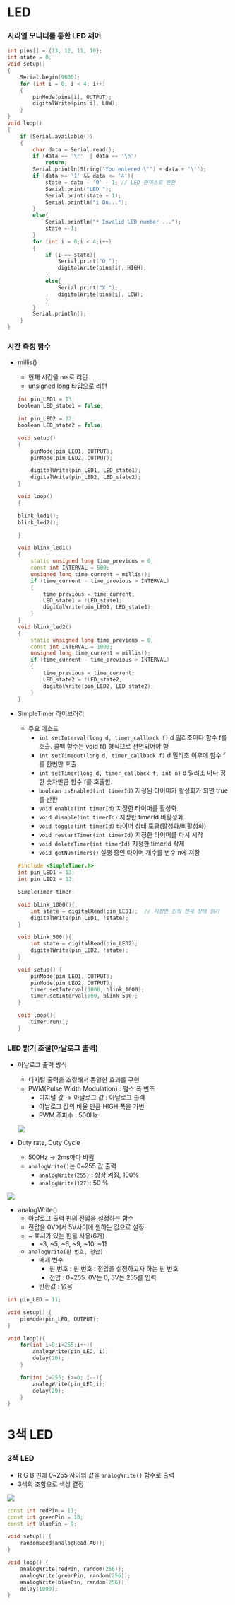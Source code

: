 # LED

### 시리얼 모니터를 통한 LED 제어

```c++
int pins[] = {13, 12, 11, 10};
int state = 0;
void setup()
{
    Serial.begin(9600);
    for (int i = 0; i < 4; i++)
    {
        pinMode(pins[i], OUTPUT);
        digitalWrite(pins[i], LOW);
    }
}
void loop()
{
    if (Serial.available())
    {
        char data = Serial.read();
        if (data == '\r' || data == '\n')
            return;
        Serial.println(String("You entered \'") + data + '\'');
        if (data >= '1' && data <= '4'){
            state = data - '0' - 1; // LED 인덱스로 변환
            Serial.print("LED ");
            Serial.print(state + 1);
            Serial.println("i On...");
        }
        else{
            Serial.println("* Invalid LED number ...");
            state =-1;
        }
        for (int i = 0;i < 4;i++)
        {
            if (i == state){
                Serial.print("O ");
                digitalWrite(pins[i], HIGH);
            }
            else{
                Serial.print("X ");
                digitalWrite(pins[i], LOW);
            }
        }
        Serial.println();
    }
}
```



### 시간 측정 함수

- millis()

  - 현재 시간을 ms로 리턴
  - unsigned long 타입으로 리턴

  ```c++
  int pin_LED1 = 13;
  boolean LED_state1 = false;
  
  int pin_LED2 = 12;
  boolean LED_state2 = false;
  
  void setup()
  {
      pinMode(pin_LED1, OUTPUT);
      pinMode(pin_LED2, OUTPUT);
  
      digitalWrite(pin_LED1, LED_state1);
      digitalWrite(pin_LED2, LED_state2);
  }
  
  void loop()
  {
  
  blink_led1();
  blink_led2();
  
  }
  
  void blink_led1()
  {
      static unsigned long time_previous = 0;
      const int INTERVAL = 500;
      unsigned long time_current = millis();
      if (time_current - time_previous > INTERVAL)
      {
          time_previous = time_current;
          LED_state1 = !LED_state1;
          digitalWrite(pin_LED1, LED_state1);
      }
  }
  void blink_led2()
  {
      static unsigned long time_previous = 0;
      const int INTERVAL = 1000;
      unsigned long time_current = millis();
      if (time_current - time_previous > INTERVAL)
      {
          time_previous = time_current;
          LED_state2 = !LED_state2;
          digitalWrite(pin_LED2, LED_state2);
      }
  }
  ```



- SimpleTimer 라이브러리

  - 주요 메소드
    - `int setInterval(long d, timer_callback f)`
      d 밀리초마다 함수 f를 호출. 콜백 함수는 void f() 형식으로 선언되어야 함
    - `int setTimeout(long d, timer_callback f)`
      d 밀리초 이후에 함수 f를 한번만 호출
    - `int setTimer(long d, timer_callback f, int n)`
      d 밀리초 마다 정한 숫자만큼 함수 f를 호출함.
    - `boolean isEnabled(int timerId)`
      지정된 타이머가 활성화가 되면 true를 반환
    - `void enable(int timerId)`
      지정한 타이머를 활성화.
    - `void disable(int timerId)`
      지정한 timerId 비활성화
    - `void toggle(int timerId)`
      타이머 상태 토클(활성화/비활성화)
    - `void restartTimer(int timerId)`
      지정한 타이머를 다시 시작
    - `void deleteTimer(int timerId)`
      지정한 timerId 삭제
    - `void getNumTimers()`
      실행 중인 타이머 개수를 변수 n에 저장

  ```c++
  #include <SimpleTimer.h>
  int pin_LED1 = 13;
  int pin_LED2 = 12;
  
  SimpleTimer timer;
  
  void blink_1000(){
      int state = digitalRead(pin_LED1);  // 지정한 핀의 현재 상태 읽기
      digitalWrite(pin_LED1, !state);
  }
  
  void blink_500(){
      int state = digitalRead(pin_LED2);
      digitalWrite(pin_LED2, !state);
  }
  
  void setup() {
      pinMode(pin_LED1, OUTPUT);
      pinMode(pin_LED2, OUTPUT);
      timer.setInterval(1000, blink_1000);
      timer.setInterval(500, blink_500);
  }
  
  void loop(){
      timer.run();
  }
  ```



### LED 밝기 조절(아날로그 출력)

- 아날로그 출력 방식

  - 디지털 출력을 조절해서 동일한 효과를 구현
  - PWM(Pulse Width Modulation) : 펄스 폭 변조
    - 디지털 값 -> 아날로그 값 : 아날로그 출력
    - 아날로그 값의 비율 만큼 HIGH 폭을 가변
    - PWM 주파수 : 500Hz

  ![](https://github.com/bongwon-suh/TIL/blob/master/img/0911_1.JPG?raw=true)

- Duty rate, Duty Cycle

  - 500Hz -> 2ms마다 바뀜
  - `analogWrite()`는 0~255 값 출력
    - `analogWrite(255)` : 항상 켜짐, 100%
    - `analogWrite(127)`: 50 %

![](https://github.com/bongwon-suh/TIL/blob/master/img/0911_2.JPG?raw=true)



- analogWrite()
  - 아날로그 출력 핀의 전압을 설정하는 함수
  - 전압을 0V에서 5V사이에 원하는 값으로 설정
  - ~ 표시가 있는 핀을 사용(6개)
    - ~3, ~5, ~6, ~9, ~10, ~11
  - `analogWrite(핀 번호, 전압)`
    - 매개 변수
      - 핀 번호 : 핀 번호 : 전압을 설정하고자 하는 핀 번호
      - 전압 : 0~255. 0V는 0, 5V는 255를 입력
    - 반환값 : 없음

```c++
int pin_LED = 11;

void setup() {
    pinMode(pin_LED, OUTPUT);
}

void loop(){
    for(int i=0;i<255;i++){
        analogWrite(pin_LED, i);
        delay(20);
    }

    for(int i=255; i>=0; i--){
        analogWrite(pin_LED,i);
        delay(20);
    }
}
```





# 3색 LED

### 3색 LED

- R G B 핀에 0~255 사이의 값을 `analogWrite()` 함수로 출력
- 3색의 조합으로 색상 결정

![](https://github.com/bongwon-suh/TIL/blob/master/img/0911_3.JPG?raw=true)

```c++
const int redPin = 11;
const int greenPin = 10;
const int bluePin = 9;

void setup() {
    randomSeed(analogRead(A0));
}

void loop() {
    analogWrite(redPin, random(256));
    analogWrite(greenPin, random(256));
    analogWrite(bluePin, random(256));
    delay(1000);
}
```

